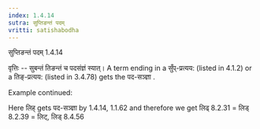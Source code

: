 ```yaml
---
index: 1.4.14
sutra: सुप्तिङन्तं पदम्
vritti: satishabodha
---
```



 सुप्तिङन्तं पदम् 1.4.14 

वृत्तिः -- सुबन्तं तिङन्तं च पदसंज्ञं स्यात्। A term ending in a सुँप्-प्रत्यय: (listed in 4.1.2) or a तिङ्-प्रत्यय: (listed in 3.4.78) gets the पद-सञ्ज्ञा . 


Example continued: 


Here लिह् gets पद-सञ्ज्ञा by 1.4.14, 1.1.62 and therefore we get लिढ् 8.2.31 = लिड् 8.2.39 = लिट्, लिड् 8.4.56 


